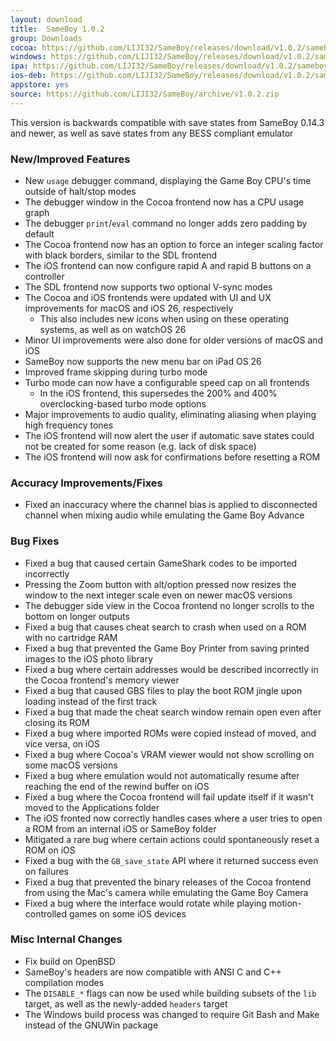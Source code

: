 ```yaml
---
layout: download
title:  SameBoy 1.0.2
group: Downloads
cocoa: https://github.com/LIJI32/SameBoy/releases/download/v1.0.2/sameboy_cocoa_v1.0.2.zip
windows: https://github.com/LIJI32/SameBoy/releases/download/v1.0.2/sameboy_winsdl_v1.0.2.zip
ipa: https://github.com/LIJI32/SameBoy/releases/download/v1.0.2/sameboy_ios_v1.0.2.ipa
ios-deb: https://github.com/LIJI32/SameBoy/releases/download/v1.0.2/sameboy_ios_v1.0.2.deb
appstore: yes
source: https://github.com/LIJI32/SameBoy/archive/v1.0.2.zip
---
```

This version is backwards compatible with save states from SameBoy 0.14.3 and newer, as well as save states from any BESS compliant emulator

### New/Improved Features
* New `usage` debugger command, displaying the Game Boy CPU's time outside of halt/stop modes
* The debugger window in the Cocoa frontend now has a CPU usage graph
* The debugger `print`/`eval` command no longer adds zero padding by default
* The Cocoa frontend now has an option to force an integer scaling factor with black borders, similar to the SDL frontend
* The iOS frontend can now configure rapid A and rapid B buttons on a controller
* The SDL frontend now supports two optional V-sync modes
* The Cocoa and iOS frontends were updated with UI and UX improvements for macOS and iOS 26, respectively
    * This also includes new icons when using on these operating systems, as well as on watchOS 26
* Minor UI improvements were also done for older versions of macOS and iOS
* SameBoy now supports the new menu bar on iPad OS 26
* Improved frame skipping during turbo mode
* Turbo mode can now have a configurable speed cap on all frontends
    * In the iOS frontend, this supersedes the 200% and 400% overclocking-based turbo mode options
* Major improvements to audio quality, eliminating aliasing when playing high frequency tones
* The iOS frontend will now alert the user if automatic save states could not be created for some reason (e.g. lack of disk space)
* The iOS frontend will now ask for confirmations before resetting a ROM

### Accuracy Improvements/Fixes
* Fixed an inaccuracy where the channel bias is applied to disconnected channel when mixing audio while emulating the Game Boy Advance

### Bug Fixes
* Fixed a bug that caused certain GameShark codes to be imported incorrectly
* Pressing the Zoom button with alt/option pressed now resizes the window to the next integer scale even on newer macOS versions
* The debugger side view in the Cocoa frontend no longer scrolls to the bottom on longer outputs
* Fixed a bug that causes cheat search to crash when used on a ROM with no cartridge RAM
* Fixed a bug that prevented the Game Boy Printer from saving printed images to the iOS photo library
* Fixed a bug where certain addresses would be described incorrectly in the Cocoa frontend's memory viewer
* Fixed a bug that caused GBS files to play the boot ROM jingle upon loading instead of the first track
* Fixed a bug that made the cheat search window remain open even after closing its ROM
* Fixed a bug where imported ROMs were copied instead of moved, and vice versa, on iOS
* Fixed a bug where Cocoa's VRAM viewer would not show scrolling on some macOS versions
* Fixed a bug where emulation would not automatically resume after reaching the end of the rewind buffer on iOS
* Fixed a bug where the Cocoa frontend will fail update itself if it wasn't moved to the Applications folder
* The iOS fronted now correctly handles cases where a user tries to open a ROM from an internal iOS or SameBoy folder
* Mitigated a rare bug where certain actions could spontaneously reset a ROM on iOS
* Fixed a bug with the `GB_save_state` API where it returned success even on failures
* Fixed a bug that prevented the binary releases of the Cocoa frontend from using the Mac's camera while emulating the Game Boy Camera
* Fixed a bug where the interface would rotate while playing motion-controlled games on some iOS devices

### Misc Internal Changes
* Fix build on OpenBSD
* SameBoy's headers are now compatible with ANSI C and C++ compilation modes
* The `DISABLE_*` flags can now be used while building subsets of the `lib` target, as well as the newly-added `headers` target
* The Windows build process was changed to require Git Bash and Make instead of the GNUWin package